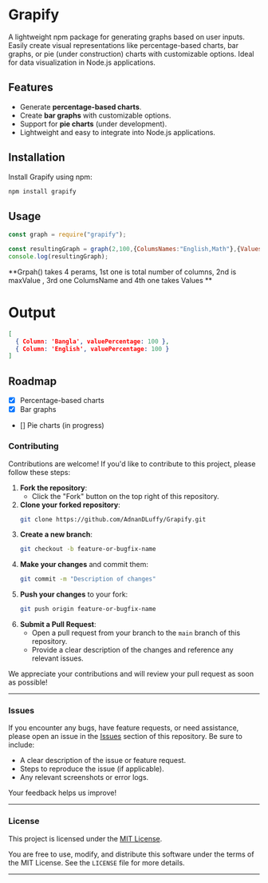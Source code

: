 # Grapify

A lightweight npm package for generating graphs based on user inputs. Easily create visual representations like percentage-based charts, bar graphs, or pie (under construction) charts with customizable options. Ideal for data visualization in Node.js applications.

## Features

- Generate **percentage-based charts**.
- Create **bar graphs** with customizable options.
- Support for **pie charts** (under development).
- Lightweight and easy to integrate into Node.js applications.

## Installation

Install Grapify using npm:

```bash
npm install grapify 
```

## Usage

```js 
const graph = require("grapify");

const resultingGraph = graph(2,100,{ColumsNames:"English,Math"},{Values:"100,100"});
console.log(resultingGraph);
```
**Grpah() takes 4 perams, 1st one is total number of columns, 2nd is maxValue , 3rd one ColumsName and 4th one takes Values **

# Output 

```json
[
  { Column: 'Bangla', valuePercentage: 100 },
  { Column: 'English', valuePercentage: 100 }
]
```


## Roadmap
- [x] Percentage-based charts
- [x] Bar graphs
- [] Pie charts (in progress)

### Contributing

Contributions are welcome! If you'd like to contribute to this project, please follow these steps:

1. **Fork the repository**:
   - Click the "Fork" button on the top right of this repository.
2. **Clone your forked repository**:
   ```bash
   git clone https://github.com/AdnanDLuffy/Grapify.git
   ```
3. **Create a new branch**:
   ```bash
   git checkout -b feature-or-bugfix-name
   ```
4. **Make your changes** and commit them:
   ```bash
   git commit -m "Description of changes"
   ```
5. **Push your changes** to your fork:
   ```bash
   git push origin feature-or-bugfix-name
   ```
6. **Submit a Pull Request**:
   - Open a pull request from your branch to the `main` branch of this repository.
   - Provide a clear description of the changes and reference any relevant issues.

We appreciate your contributions and will review your pull request as soon as possible!

---

### Issues

If you encounter any bugs, have feature requests, or need assistance, please open an issue in the [Issues](https://github.com/AdnanDLuffy/Grapify/issues) section of this repository. Be sure to include:

- A clear description of the issue or feature request.
- Steps to reproduce the issue (if applicable).
- Any relevant screenshots or error logs.

Your feedback helps us improve!

---

### License

This project is licensed under the [MIT License](https://github.com/AdnanDLuffy/Grapify/blob/main/LICENSE). 

You are free to use, modify, and distribute this software under the terms of the MIT License. See the `LICENSE` file for more details.

---

